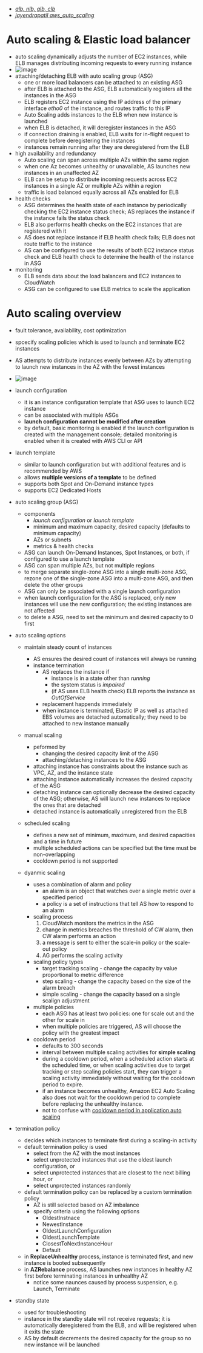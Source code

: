 - _[alb, nlb, glb, clb](https://docs.aws.amazon.com/elasticloadbalancing/index.html)_
- _[jayendrapatil aws_auto_scaling](https://jayendrapatil.com/aws-auto-scaling/)_

# Auto scaling & Elastic load balancer

- auto scaling dynamically adjusts the number of EC2 instances, while ELB manages distributing incoming requests to every running instance
- ![image](https://user-images.githubusercontent.com/60513695/101601374-960d5300-3a37-11eb-9936-d7b6e0ec9b75.png)
- attaching/detaching ELB with auto scaling group (ASG)
  - one or more load balancers can be attached to an existing ASG
  - after ELB is attached to the ASG, ELB automatically registers all the instances in the ASG
  - ELB registers EC2 instance using the IP address of the primary interface _etho0_ of the instance, and routes traffic to this IP
  - Auto Scaling adds instances to the ELB when new instance is launched
  - when ELB is detached, it will deregister instances in the ASG
  - if connection draining is enabled, ELB waits for in-flight request to complete before deregistering the instances
  - instances remain running after they are deregistered from the ELB
- high availability and redundancy
  - Auto scaling can span across multiple AZs within the same region
  - when one Az becomes unhealthy or unavailable, AS launches new instances in an unaffected AZ
  - ELB can be setup to distribute incoming requests across EC2 instances in a single AZ or multiple AZs within a region
  - traffic is load balanced equally across all AZs enabled for ELB
- health checks
  - ASG determines the health state of each instance by periodically checking the EC2 instance status check; AS replaces the instance if the instance fails the status check
  - ELB also performs health checks on the EC2 instances that are registered with it
  - AS does not replace instance if ELB health check fails; ELB does not route traffic to the instance 
  - AS can be configured to use the results of both EC2 instance status check and ELB health check to determine the health of the instance in ASG
- monitoring
  - ELB sends data about the load balancers and EC2 instances to CloudWatch
  - ASG can be configured to use ELB metrics to scale the application
  
# Auto scaling overview
- fault tolerance, availability, cost optimization
- spcecify scaling policies which is used to launch and terminate EC2 instances
- AS attempts to distribute instances evenly between AZs by attempting to launch new instances in the AZ with the fewest instances
- ![image](https://user-images.githubusercontent.com/60513695/101606053-e2f42800-3a3d-11eb-9f35-3eaeb94230e5.png)
- launch configuration
  - it is an instance configuration template that ASG uses to launch EC2 instance
  - can be associated with multiple ASGs
  - __launch configuration cannot be modified after creation__
  - by default, basic monitoring is enabled if the launch configuration is created with the management console; detailed monitoring is enabled when it is created with AWS CLI or API
- launch template
  - similar to launch configuration but with additional features and is recommended by AWS
  - allows __multiple versions of a template__ to be defined
  - supports both Spot and On-Demand instance types
  - supports EC2 Dedicated Hosts
- auto scaling group (ASG)
  - components  
    - _launch configuration_ or _launch template_
    - minimum and maximum capacity, desired capacity (defaults to minimum capacity)
    - AZs or subnets
    - metrics & health checks
  - ASG can launch On-Demand Instances, Spot Instances, or both, if configured to use a launch template
  - ASG can span multiple AZs, but not multiple regions
  - to merge separate single-zone ASG into a single multi-zone ASG, rezone one of the single-zone ASG into a multi-zone ASG, and then delete the other groups
  - ASG can only be associated with a single launch configuration
  - when launch configuration for the ASG is replaced, only new instances will use the new configuration; the existing instances are not affected
  - to delete a ASG, need to set the minimum and desired capacity to 0 first

- auto scaling options
  - maintain steady count of instances
    - AS ensures the desired count of instances will always be running
    - instance termination
      - AS replaces the instance if
        - instance is in a state other than _running_
        - the system status is _impaired_
        - (if AS uses ELB health check) ELB reports the instance as _OutOfService_
      - replacement happends immediately
      - when instance is terminated, Elastic IP as well as attached EBS volumes are detached automatically; they need to be attached to new instance manually
  - manual scaling
    - peformed by
      - changing the desired capacity limit of the ASG
      - attaching/detaching instances to the ASG
    - attaching instance has constraints about the instance such as VPC, AZ, and the instance state
    - attaching instance automatically increases the desired capacity of the ASG
    - detaching instance can optionally decrease the desired capacity of the ASG; otherwise, AS will launch new instances to replace the ones that are detached
    - detached instance is automatically unregistered from the ELB
    
  - scheduled scaling
    - defines a new set of minimum, maximum, and desired capacities and a time in future
    - multiple scheduled actions can be specified but the time must be non-overlapping
    - cooldown period is not supported
  - dyanmic scaling
    - uses a combination of alarm and policy
      - an alarm is an object that watches over a single metric over a specified period
      - a policy is a set of instructions that tell AS how to respond to an alarm
    - scaling process
      1. CloudWatch monitors the metrics in the ASG
      2. change in metrics breaches the threshold of CW alarm, then CW alarm performs an action
      3. a message is sent to either the scale-in policy or the scale-out policy
      4. AG performs the scaling activity 
    - scaling policy types
      - target tracking scaling - change the capacity by value proportional to metric difference
      - step scaling - change the capacity based on the size of the alarm breach
      - simple scaling - change the capacity based on a single scalign adjustment
    - multiple policies
      - each ASG has at least two policies: one for scale out and the other for scale in
      - when multiple policies are triggered, AS will choose the policy with the greatest impact
    - cooldown period
      - defaults to 300 seconds
      - interval between multiple scaling activities for __simple scaling__
      - during a cooldown period, when a scheduled action starts at the scheduled time, or when scaling activities due to target tracking or step scaling policies start, they can trigger a scaling activity immediately without waiting for the cooldown period to expire.
      - if an instance becomes unhealthy, Amazon EC2 Auto Scaling also does not wait for the cooldown period to complete before replacing the unhealthy instance.
      - not to confuse with [cooldown period in application auto scaling](https://docs.aws.amazon.com/autoscaling/application/userguide/application-auto-scaling-step-scaling-policies.html#step-scaling-cooldown)
- termination policy
  - decides which instances to terminate first during a scaling-in activity
  - default termination policy is used
    - select from the AZ with the most instances
    - select unprotected instances that use the oldest launch configuration, or
    - select unprotected instances that are closest to the next billing hour, or
    - select unprotected instances randomly
  - default termination policy can be replaced by a custom termination policy
    - AZ is still selected based on AZ imbalance
    - specify criteria using the following options
      - OldestInstnace
      - NewestInstance
      - OldestLaunchConfiguration
      - OldestLaunchTemplate
      - ClosestToNextInstanceHour
      - Default
  - in __ReplaceUnhealthy__ process, instance is terminated first, and new instance is booted subsequently
  - in __AZRebalance__ process, AS launches new instances in healthy AZ first before terminating instances in unhealthy AZ
    - notice some naunces caused by process suspension, e.g. Launch, Terminate
  
- standby state
  - used for troubleshooting
  - instance in the standby state will not receive requests; it is automatically deregistered from the ELB, and will be registered when it exits the state
  - AS by default decrements the desired capacity for the group so no new instance will be launched
  
  

  
    
    
  
  
  

  
